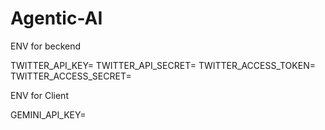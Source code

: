 ﻿# Agentic-AI
ENV for beckend

TWITTER_API_KEY=
TWITTER_API_SECRET=
TWITTER_ACCESS_TOKEN=
TWITTER_ACCESS_SECRET=


ENV for Client

GEMINI_API_KEY=
